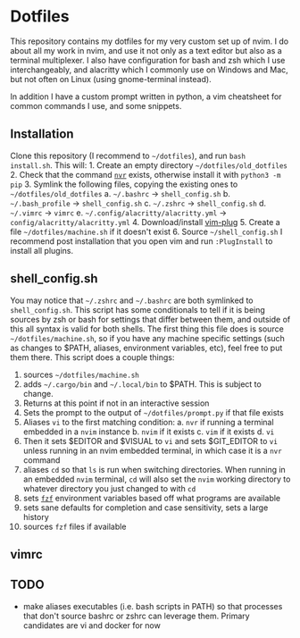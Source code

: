 # Dotfiles
This repository contains my dotfiles for my very custom set up of nvim. I do about all my work in nvim, and use it not only as a text editor but also as a terminal multiplexer. I also have configuration for bash and zsh which I use interchangeably, and alacritty which I commonly use on Windows and Mac, but not often on Linux (using gnome-terminal instead).

In addition I have a custom prompt written in python, a vim cheatsheet for common commands I use, and some snippets.

## Installation
Clone this repository (I recommend to `~/dotfiles`), and run `bash install.sh`. This will:  1. Create an empty directory `~/dotfiles/old_dotfiles`
  2. Check that the command [`nvr`](https://github.com/mhinz/neovim-remote) exists, otherwise install it with `python3 -m pip`
  3. Symlink the following files, copying the existing ones to `~/dotfiles/old_dotfiles`
    a. `~/.bashrc` -> `shell_config.sh`
    b. `~/.bash_profile` -> `shell_config.sh`
    c. `~/.zshrc` -> `shell_config.sh`
    d. `~/.vimrc` -> `vimrc`
    e. `~/.config/alacritty/alacritty.yml` -> `config/alacritty/alacritty.yml`
  4. Download/install [vim-plug](https://github.com/junegunn/vim-plug)
  5. Create a file `~/dotfiles/machine.sh` if it doesn't exist
  6. Source `~/shell_config.sh`
I recommend post installation that you open vim and run `:PlugInstall` to install all plugins.

## shell_config.sh
You may notice that `~/.zshrc` and `~/.bashrc` are both symlinked to `shell_config.sh`. This script has some conditionals to tell if it is being sources by zsh or bash for settings that differ between them, and outside of this all syntax is valid for both shells. The first thing this file does is source `~/dotfiles/machine.sh`, so if you have any machine specific settings (such as changes to $PATH, aliases, environment variables, etc), feel free to put them there. This script does a couple things:
  1. sources `~/dotfiles/machine.sh`
  2. adds `~/.cargo/bin` and `~/.local/bin` to $PATH. This is subject to change.
  3. Returns at this point if not in an interactive session
  4. Sets the prompt to the output of `~/dotfiles/prompt.py` if that file exists
  5. Aliases `vi` to the first matching condition:
    a. `nvr` if running a terminal embedded in a `nvim` instance
    b. `nvim` if it exists
    c. `vim` if it exists
    d. `vi`
  6. Then it sets $EDITOR and $VISUAL to `vi` and sets $GIT_EDITOR to `vi` unless running in an nvim embedded terminal, in which case it is a `nvr` command
  7. aliases `cd` so that `ls` is run when switching directories. When running in an embedded `nvim` terminal, `cd` will also set the `nvim` working directory to whatever directory you just changed to with `cd`
  8. sets [`fzf`](https://github.com/junegunn/fzf) environment variables based off what programs are available
  9. sets sane defaults for completion and case sensitivity, sets a large history
  10. sources `fzf` files if available

## vimrc

## TODO
* make aliases executables (i.e. bash scripts in PATH) so that processes that don't source bashrc or zshrc can leverage them. Primary candidates are vi and docker for now
